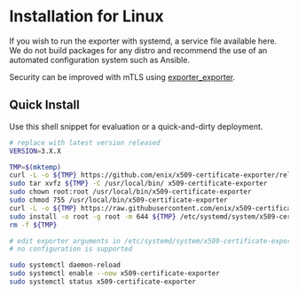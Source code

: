 # Installation for Linux

If you wish to run the exporter with systemd, a service file available here.  
We do not build packages for any distro and recommend the use of an automated configuration system such as Ansible.

Security can be improved with mTLS using [exporter_exporter](https://github.com/QubitProducts/exporter_exporter).

## Quick Install

Use this shell snippet for evaluation or a quick-and-dirty deployment.

```bash
# replace with latest version released
VERSION=3.X.X

TMP=$(mktemp)
curl -L -o ${TMP} https://github.com/enix/x509-certificate-exporter/releases/download/v${VERSION}/x509-certificate-exporter-linux-amd64.tar.gz
sudo tar xvfz ${TMP} -C /usr/local/bin/ x509-certificate-exporter
sudo chown root:root /usr/local/bin/x509-certificate-exporter
sudo chmod 755 /usr/local/bin/x509-certificate-exporter
curl -L -o ${TMP} https://raw.githubusercontent.com/enix/x509-certificate-exporter/master/deploy/linux/x509-certificate-exporter.service
sudo install -o root -g root -m 644 ${TMP} /etc/systemd/system/x509-certificate-exporter.service
rm -f ${TMP}

# edit exporter arguments in /etc/systemd/system/x509-certificate-exporter.service
# no configuration is supported

sudo systemctl daemon-reload
sudo systemctl enable --now x509-certificate-exporter
sudo systemctl status x509-certificate-exporter
```
